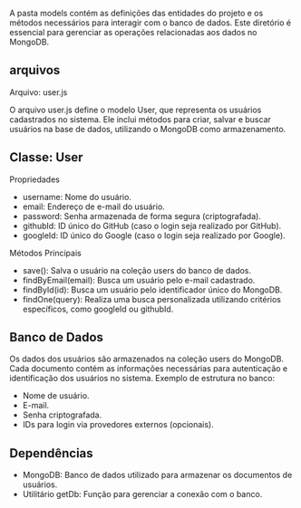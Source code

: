 A pasta models contém as definições das entidades do projeto e os métodos necessários para interagir com o banco de dados. Este diretório é essencial para gerenciar as operações relacionadas aos dados no MongoDB.

## arquivos
Arquivo: user.js

O arquivo user.js define o modelo User, que representa os usuários cadastrados no sistema. Ele inclui métodos para criar, salvar e buscar usuários na base de dados, utilizando o MongoDB como armazenamento.

## Classe: User
Propriedades
- username: Nome do usuário.
- email: Endereço de e-mail do usuário.
- password: Senha armazenada de forma segura (criptografada).
- githubId: ID único do GitHub (caso o login seja realizado por GitHub).
- googleId: ID único do Google (caso o login seja realizado por Google).

Métodos Principais
- save(): Salva o usuário na coleção users do banco de dados.
- findByEmail(email): Busca um usuário pelo e-mail cadastrado.
- findById(id): Busca um usuário pelo identificador único do MongoDB.
- findOne(query): Realiza uma busca personalizada utilizando critérios específicos, como googleId ou githubId.

## Banco de Dados
Os dados dos usuários são armazenados na coleção users do MongoDB. Cada documento contém as informações necessárias para autenticação e identificação dos usuários no sistema.
Exemplo de estrutura no banco:
- Nome de usuário.
- E-mail.
- Senha criptografada.
- IDs para login via provedores externos (opcionais).

## Dependências
- MongoDB: Banco de dados utilizado para armazenar os documentos de usuários.
- Utilitário getDb: Função para gerenciar a conexão com o banco.